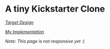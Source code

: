 # A tiny Kickstarter Clone
_[Target Design](http://codepen.io/bephf/full/emzKMJ/)_

_[My Implementation](http://codepen.io/ashwin9209/full/xgedMv/)_


_Note: This page is not responsive yet_ :(